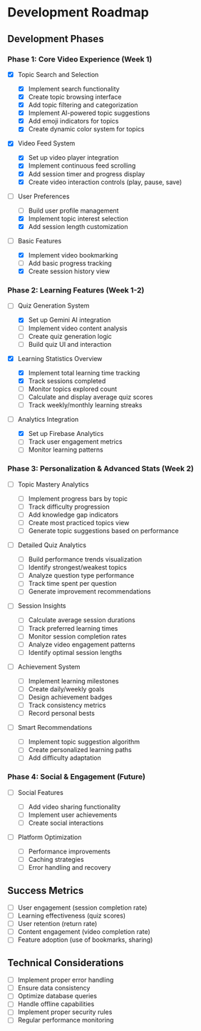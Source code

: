 # Development Roadmap

## Development Phases

### Phase 1: Core Video Experience (Week 1)

- [x] Topic Search and Selection

  - [x] Implement search functionality
  - [x] Create topic browsing interface
  - [x] Add topic filtering and categorization
  - [x] Implement AI-powered topic suggestions
  - [x] Add emoji indicators for topics
  - [x] Create dynamic color system for topics

- [x] Video Feed System

  - [x] Set up video player integration
  - [x] Implement continuous feed scrolling
  - [x] Add session timer and progress display
  - [x] Create video interaction controls (play, pause, save)

- [ ] User Preferences

  - [ ] Build user profile management
  - [x] Implement topic interest selection
  - [x] Add session length customization

- [ ] Basic Features

  - [x] Implement video bookmarking
  - [ ] Add basic progress tracking
  - [x] Create session history view

### Phase 2: Learning Features (Week 1-2)

- [ ] Quiz Generation System

  - [x] Set up Gemini AI integration
  - [ ] Implement video content analysis
  - [ ] Create quiz generation logic
  - [ ] Build quiz UI and interaction

- [x] Learning Statistics Overview

  - [x] Implement total learning time tracking
  - [x] Track sessions completed
  - [ ] Monitor topics explored count
  - [ ] Calculate and display average quiz scores
  - [ ] Track weekly/monthly learning streaks

- [ ] Analytics Integration

  - [x] Set up Firebase Analytics
  - [ ] Track user engagement metrics
  - [ ] Monitor learning patterns

### Phase 3: Personalization & Advanced Stats (Week 2)

- [ ] Topic Mastery Analytics

  - [ ] Implement progress bars by topic
  - [ ] Track difficulty progression
  - [ ] Add knowledge gap indicators
  - [ ] Create most practiced topics view
  - [ ] Generate topic suggestions based on performance

- [ ] Detailed Quiz Analytics

  - [ ] Build performance trends visualization
  - [ ] Identify strongest/weakest topics
  - [ ] Analyze question type performance
  - [ ] Track time spent per question
  - [ ] Generate improvement recommendations

- [ ] Session Insights

  - [ ] Calculate average session durations
  - [ ] Track preferred learning times
  - [ ] Monitor session completion rates
  - [ ] Analyze video engagement patterns
  - [ ] Identify optimal session lengths

- [ ] Achievement System

  - [ ] Implement learning milestones
  - [ ] Create daily/weekly goals
  - [ ] Design achievement badges
  - [ ] Track consistency metrics
  - [ ] Record personal bests

- [ ] Smart Recommendations

  - [ ] Implement topic suggestion algorithm
  - [ ] Create personalized learning paths
  - [ ] Add difficulty adaptation

### Phase 4: Social & Engagement (Future)

- [ ] Social Features

  - [ ] Add video sharing functionality
  - [ ] Implement user achievements
  - [ ] Create social interactions

- [ ] Platform Optimization

  - [ ] Performance improvements
  - [ ] Caching strategies
  - [ ] Error handling and recovery

## Success Metrics

- [ ] User engagement (session completion rate)
- [ ] Learning effectiveness (quiz scores)
- [ ] User retention (return rate)
- [ ] Content engagement (video completion rate)
- [ ] Feature adoption (use of bookmarks, sharing)

## Technical Considerations

- [ ] Implement proper error handling
- [ ] Ensure data consistency
- [ ] Optimize database queries
- [ ] Handle offline capabilities
- [ ] Implement proper security rules
- [ ] Regular performance monitoring

